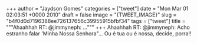 
+++
author = "Jaydson Gomes"
categories = ["tweet"]
date = "Mon Mar 01 02:03:51 +0000 2010"
draft = false
image = "{TWEET_IMAGE}"
slug = "b4f0d0d7196388ee726137656c39955915bfbf34"
tags = ["tweet"]
title = """Ahaahhah RT: @jimmyneph: ..."""
+++
Ahaahhah RT: @jimmyneph: Acho estranho falar 'Minha Nossa Senhora"... Ou é tua ou é nossa, decide, porra!!
